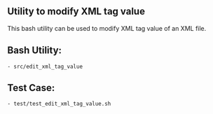 ## Utility to modify XML tag value 

This bash utility can be used to modify XML tag value of an XML file. 

## Bash Utility:

    - src/edit_xml_tag_value

## Test Case:

    - test/test_edit_xml_tag_value.sh


